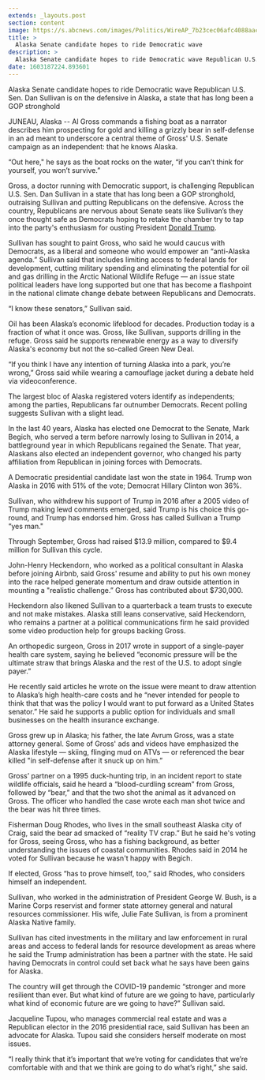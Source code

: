 ```yaml
--- 
extends: _layouts.post 
section: content 
image: https://s.abcnews.com/images/Politics/WireAP_7b23cec06afc4088aac11107e8905008_16x9_992.jpg 
title: > 
  Alaska Senate candidate hopes to ride Democratic wave 
description: > 
  Alaska Senate candidate hopes to ride Democratic wave Republican U.S. Sen. Dan Sullivan is on the defensive in Alaska, a state that has long been a GOP strongholdJUNEAU, Alaska -- Al Gross commands a fishing boat as a narrator describes him prospecting for gold and killing a grizzly bear in self-defense in an ad meant to underscore a central theme of Gross' U.S. Senate campaign as an independent: that he knows Alaska.The largest bloc of Alaska registered voters identify as independents; among the parties, Republicans far outnumber Democrats.Trump won Alaska in 2016 with 51% of the vote; Democrat Hillary Clinton won 36%.Gross grew up in Alaska; his father, the late Avrum Gross, was a state attorney general.Jacqueline Tupou, who manages commercial real estate and was a Republican elector in the 2016 presidential race, said Sullivan has been an advocate for Alaska. 
date: 1603187224.893601 
--- 
```

<div><p>Alaska Senate candidate hopes to ride Democratic wave Republican U.S. Sen. Dan Sullivan is on the defensive in Alaska, a state that has long been a GOP stronghold</p><p>JUNEAU, Alaska -- Al Gross commands a fishing boat as a narrator describes him prospecting for gold and killing a grizzly bear in self-defense in an ad meant to underscore a central theme of Gross' U.S. Senate campaign as an independent: that he knows Alaska.</p><p>&#8220;Out here," he says as the boat rocks on the water, &#8220;if you can&#8217;t think for yourself, you won&#8217;t survive.&#8221;</p><p class="Ad incontentTeads incontentTeads--story ad-slot"></p><p id="_ap_link_Donald Trump_DonaldTrump_">Gross, a doctor running with Democratic support, is challenging Republican U.S. Sen. Dan Sullivan in a state that has long been a GOP stronghold, outraising Sullivan and putting Republicans on the defensive. Across the country, Republicans are nervous about Senate seats like Sullivan&#8217;s they once thought safe as Democrats hoping to retake the chamber try to tap into the party's enthusiasm for ousting President <a href="https://abcnews.go.com/alerts/DonaldTrump" id="_ap_link_Donald Trump_DonaldTrump_" target="_blank">Donald Trump</a>.</p><p>Sullivan has sought to paint Gross, who said he would caucus with Democrats, as a liberal and someone who would empower an &#8220;anti-Alaska agenda.&#8221; Sullivan said that includes limiting access to federal lands for development, cutting military spending and eliminating the potential for oil and gas drilling in the Arctic National Wildlife Refuge &#8212; an issue state political leaders have long supported but one that has become a flashpoint in the national climate change debate between Republicans and Democrats.</p><p>&#8220;I know these senators,&#8221; Sullivan said.</p><p>Oil has been Alaska&#8217;s economic lifeblood for decades. Production today is a fraction of what it once was. Gross, like Sullivan, supports drilling in the refuge. Gross said he supports renewable energy as a way to diversify Alaska's economy but not the so-called Green New Deal.</p><p>&#8220;If you think I have any intention of turning Alaska into a park, you&#8217;re wrong,&#8221; Gross said while wearing a camouflage jacket during a debate held via videoconference.</p><p>The largest bloc of Alaska registered voters identify as independents; among the parties, Republicans far outnumber Democrats. Recent polling suggests Sullivan with a slight lead.</p><p>In the last 40 years, Alaska has elected one Democrat to the Senate, Mark Begich, who served a term before narrowly losing to Sullivan in 2014, a battleground year in which Republicans regained the Senate. That year, Alaskans also elected an independent governor, who changed his party affiliation from Republican in joining forces with Democrats.</p><p>A Democratic presidential candidate last won the state in 1964. Trump won Alaska in 2016 with 51% of the vote; Democrat Hillary Clinton won 36%.</p><p class="Ad incontentTeads2 incontentTeads2--story ad-slot"></p><p>Sullivan, who withdrew his support of Trump in 2016 after a 2005 video of Trump making lewd comments emerged, said Trump is his choice this go-round, and Trump has endorsed him. Gross has called Sullivan a Trump &#8220;yes man."</p><p>Through September, Gross had raised $13.9 million, compared to $9.4 million for Sullivan this cycle.</p><p>John-Henry Heckendorn, who worked as a political consultant in Alaska before joining Airbnb, said Gross' resume and ability to put his own money into the race helped generate momentum and draw outside attention in mounting a "realistic challenge.&#8221; Gross has contributed about $730,000.</p><p>Heckendorn also likened Sullivan to a quarterback a team trusts to execute and not make mistakes. Alaska still leans conservative, said Heckendorn, who remains a partner at a political communications firm he said provided some video production help for groups backing Gross.</p><p>An orthopedic surgeon, Gross in 2017 wrote in support of a single-payer health care system, saying he believed &#8220;economic pressure will be the ultimate straw that brings Alaska and the rest of the U.S. to adopt single payer.&#8221;</p><p>He recently said articles he wrote on the issue were meant to draw attention to Alaska&#8217;s high health-care costs and he &#8220;never intended for people to think that that was the policy I would want to put forward as a United States senator.&#8221; He said he supports a public option for individuals and small businesses on the health insurance exchange.</p><p>Gross grew up in Alaska; his father, the late Avrum Gross, was a state attorney general. Some of Gross' ads and videos have emphasized the Alaska lifestyle &#8212; skiing, flinging mud on ATVs &#8212; or referenced the bear killed "in self-defense after it snuck up on him.&#8221;</p><p>Gross&#8217; partner on a 1995 duck-hunting trip, in an incident report to state wildlife officials, said he heard a &#8220;blood-curdling scream&#8221; from Gross, followed by &#8220;bear,&#8221; and that the two shot the animal as it advanced on Gross. The officer who handled the case wrote each man shot twice and the bear was hit three times.</p><p>Fisherman Doug Rhodes, who lives in the small southeast Alaska city of Craig, said the bear ad smacked of &#8220;reality TV crap.&#8221; But he said he's voting for Gross, seeing Gross, who has a fishing background, as better understanding the issues of coastal communities. Rhodes said in 2014 he voted for Sullivan because he wasn't happy with Begich.</p><p>If elected, Gross &#8220;has to prove himself, too,&#8221; said Rhodes, who considers himself an independent.</p><p>Sullivan, who worked in the administration of President George W. Bush, is a Marine Corps reservist and former state attorney general and natural resources commissioner. His wife, Julie Fate Sullivan, is from a prominent Alaska Native family.</p><p>Sullivan has cited investments in the military and law enforcement in rural areas and access to federal lands for resource development as areas where he said the Trump administration has been a partner with the state. He said having Democrats in control could set back what he says have been gains for Alaska.</p><p>The country will get through the COVID-19 pandemic &#8220;stronger and more resilient than ever. But what kind of future are we going to have, particularly what kind of economic future are we going to have?&#8221; Sullivan said.</p><p>Jacqueline Tupou, who manages commercial real estate and was a Republican elector in the 2016 presidential race, said Sullivan has been an advocate for Alaska. Tupou said she considers herself moderate on most issues.</p><p>&#8220;I really think that it&#8217;s important that we&#8217;re voting for candidates that we&#8217;re comfortable with and that we think are going to do what&#8217;s right,&#8221; she said.</p></div>